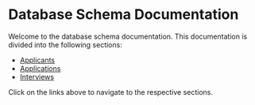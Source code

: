 # Database Schema Documentation

Welcome to the database schema documentation. This documentation is divided into the following sections:

- [Applicants](applicants.md)
- [Applications](applications.md)
- [Interviews](interviews.md)

Click on the links above to navigate to the respective sections.
